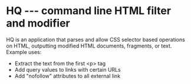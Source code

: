 HQ --- command line HTML filter and modifier
============================================

HQ is an application that parses and allow CSS selector based operations on
HTML, outputting modified HTML documents, fragments, or text. Example uses:

- Extract the text from the first \<p\> tag
- Add query values to links with certain URLs
- Add "nofollow" attributes to all external link
